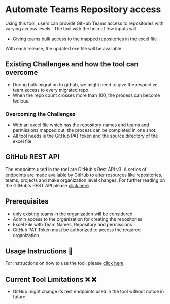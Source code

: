 # Automate Teams Repository access

Using this tool, users can provide GitHub Teams access to repositories with varying access levels . The tool with the help of few inputs will 

- Giving teams bulk access to the mapped repositories in the excel file

With each release, the updated exe file will be available 

## Existing Challenges and how the tool can overcome

- During bulk migration to github, we might need to give the respective team access to every migrated repo. 
- When the repo count crosses more than 100, the process can become tedious.

### Overcoming the Challenges

- With an excel file which has the repository names and teams and permissions mapped out, the process can be completed in one shot.
- All tool needs is the GitHub PAT token and the source directory of the excel file 

## GitHub REST API

The endpoints used in the tool are GitHub's Rest API v3. A series of endpoints are made available by GitHub to alter resources like repositories, teams, projects and make organization level changes. For further reading on the GitHub's REST API please [click here](https://docs.github.com/en/free-pro-team@latest/rest/overview)

## Prerequisites

- only existing teams in the organization will be considered
- Admin access to the organization for creating the repositories
- Excel File with Team Names, Repository and permissions
- GitHub PAT Token must be authorized to access the required organization

## Usage Instructions :memo:

For instructions on how to use the tool, please [click here](https://github.com/CanarysAutomations/bulk-repository-team-access/wiki)

## Current Tool Limitations  :x: :x:

- GitHub might change its rest endpoints used in the tool without notice in future
